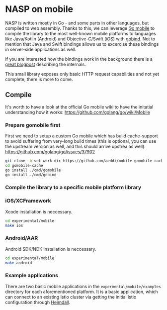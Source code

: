 # NASP on mobile

NASP is written mostly in Go - and some parts in other languages, but compiled to web assembly. Thanks to this, we can leverage [Go mobile](https://pkg.go.dev/golang.org/x/mobile) to compile the library to the most well-known mobile platforms to languages like Java/Kotlin (Android) and Objective-C/Swift (iOS) with [gobind](https://pkg.go.dev/golang.org/x/mobile/cmd/gobind). Not to mention that Java and Swift bindings allows us to excercise these bindings in server-side applications as well.

If you are interested how the bindings work in the background there is a [great blogpost](https://medium.com/@matryer/tutorial-calling-go-code-from-swift-on-ios-and-vice-versa-with-gomobile-7925620c17a4) describing the internals.

This small library exposes only basic HTTP request capabilities and not yet complete, there is more to come.

## Compile

It's worth to have a look at the official Go mobile wiki to have the initatial understanding how it works: https://github.com/golang/go/wiki/Mobile 

### Prepare gomobile first

First we need to setup a custom Go mobile which has build cache-support to avoid suffering from very-long build times (this is optional, you can use the upstream version as well, and this should arrive upstrea as well): https://github.com/golang/go/issues/37902

```bash
git clone -b set-work-dir https://github.com/aeddi/mobile gomobile-cache
cd gomobile-cache
go install ./cmd/gomobile
go install ./cmd/gobind
```

### Compile the library to a specific mobile platform library

### iOS/XCFramework

Xcode installation is neccessary.

```bash
cd experimental/mobile
make ios
```

### Android/AAR

Android SDK/NDK installation is neccessary.

```bash
cd experimental/mobile
make android
```

### Example applications

There are two basic mobile applications in the `expermental/mobile/examples` directory for each aforementioned platform.
It is a basic application, which can connect to an existing Istio cluster via getting the initial Istio configuration through [Heimdall](../heimdall).
